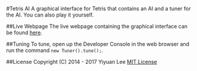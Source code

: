 #Tetris AI
A graphical interface for Tetris that contains an AI and a tuner for the AI. You can also play it yourself.

##Live Webpage
The live webpage containing the graphical interface can be found [here](http://leeyiyuan.github.io/tetrisai).

##Tuning
To tune, open up the Developer Console in the web browser and run the command `new Tuner().tune();`.

##License
Copyright (C) 2014 - 2017 Yiyuan Lee
[MIT License](https://github.com/LeeYiyuan/tetrisai/blob/gh-pages/License.md)
